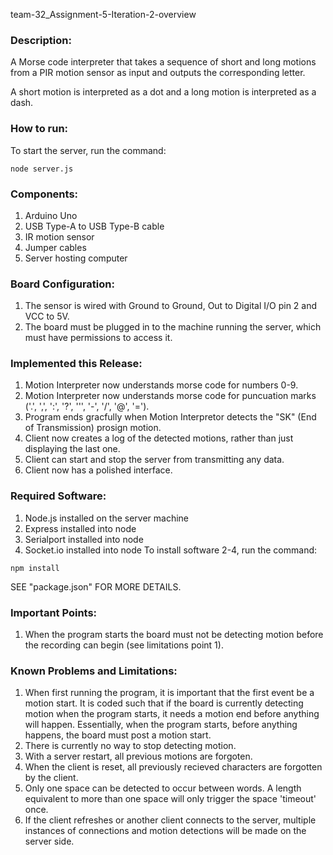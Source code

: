 team-32_Assignment-5-Iteration-2-overview

### Description:
A Morse code interpreter that takes a sequence of short and long motions from a PIR motion sensor as input and outputs the corresponding letter.

A short motion is interpreted as a dot and a long motion is interpreted as a dash.

### How to run:
To start the server, run the command:
```
node server.js
```
### Components:
1. Arduino Uno
2. USB Type-A to USB Type-B cable
3. IR motion sensor
4. Jumper cables
5. Server hosting computer

### Board Configuration:
1. The sensor is wired with Ground to Ground, Out to Digital I/O pin 2 and VCC to 5V.
2. The board must be plugged in to the machine running the server, which must have permissions to access it.

### Implemented this Release:
1. Motion Interpreter now understands morse code for numbers 0-9.
2. Motion Interpreter now understands morse code for puncuation marks ('.', ',', ':', '?', ''', '-', '/', '@', '=').
3. Program ends gracfully when Motion Interpretor detects the "SK" (End of Transmission) prosign motion.
4. Client now creates a log of the detected motions, rather than just displaying the last one.
5. Client can start and stop the server from transmitting any data.
6. Client now has a polished interface.

### Required Software:
1. Node.js installed on the server machine
2. Express installed into node
3. Serialport installed into node
4. Socket.io installed into node
To install software 2-4, run the command:
```
npm install
```

SEE "package.json" FOR MORE DETAILS.

### Important Points:
1. When the program starts the board must not be detecting motion before the recording can begin (see limitations point 1).


### Known Problems and Limitations:
1. When first running the program, it is important that the first event be a motion start. 
	It is coded such that if the board is currently detecting motion when the program starts, it needs a motion end before anything will happen. 
	Essentially, when the program starts, before anything happens, the board must post a motion start.
2. There is currently no way to stop detecting motion.
3. With a server restart, all previous motions are forgoten.
4. When the client is reset, all previously recieved characters are forgotten by the client.
5. Only one space can be detected to occur between words. A length equivalent to more than one space will only trigger the space 'timeout' once.
6. If the client refreshes or another client connects to the server, multiple instances of connections and motion detections will be made on the server side.